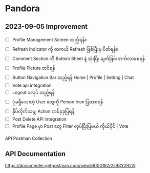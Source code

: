 # Pandora


## 2023-09-05 Improvement

- [ ] Profile Management Screen ထည့်ရန်။
- [ ] Refresh Indicator ကို တကယ် Refresh ဖြစ်ပြီးမှ ပိတ်ရန်။
- [ ] Comment Section ကို Bottom Sheet နဲ့ သုံးပြီး ချက်ခြင်းတက်လာစေရန်
- [ ] Profile Picture တင်ရန်
- [ ] Button Navigation Bar ထည့်ရန် Home | Profile | Setting | Chat 
- [ ] Vote api integration
- [ ] Logout ခလုပ် ထည့်ရန်
- [ ] ပုံမရှီသေးတဲ့ User တွေကို Person Icon ပြထားရန်
- [ ] နှိပ်လိုက်သမျှ Action တစ်ခုခုပြရန်
- [ ] Post Delete API Integration
- [ ] Profile Page မှာ Post တွေ Filter လုပ်ပြီးပြမယ် ကိုယ်ပိုင် | Vote 

API Postman Collection

## API Documentation

https://documenter.getpostman.com/view/6000182/2s93Y2R22i
